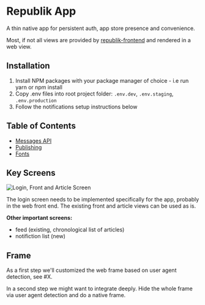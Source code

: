 # Republik App

A thin native app for persistent auth, app store presence and convenience.

Most, if not all views are provided by [republik-frontend](https://github.com/orbiting/republik-frontend) and rendered in a web view.

## Installation
1) Install NPM packages with your package manager of choice - i.e run yarn or npm install
2) Copy .env files into root project folder: `.env.dev`, `.env.staging`, `.env.production`
3) Follow the notifications setup instructions below

## Table of Contents

* [Messages API](docs/messages.md)
* [Publishing](docs/publishing.md)
* [Fonts](docs/fonts.md)

## Key Screens

![Login, Front and Article Screen](docs/keyscreens.svg)

The login screen needs to be implemented specifically for the app, probably in the web front end. The existing front and article views can be used as is.

**Other important screens:**
- feed (existing, chronological list of articles)
- notifiction list (new)

## Frame

As a first step we'll customized the web frame based on user agent detection, see #X.

In a second step we might want to integrate deeply. Hide the whole frame via user agent detection and do a native frame.
